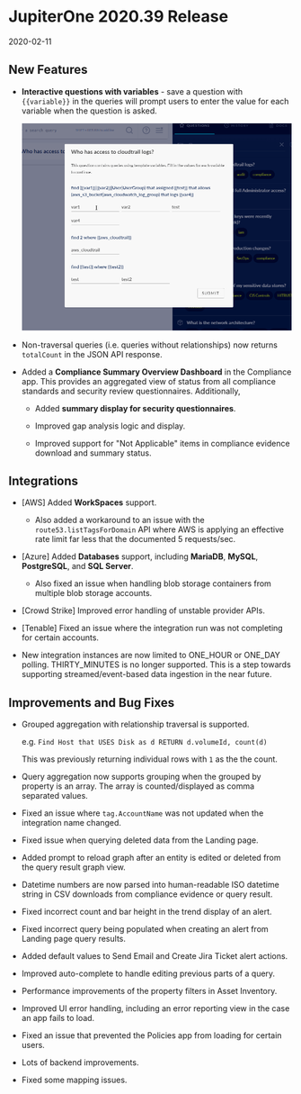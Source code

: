 # JupiterOne 2020.39 Release

2020-02-11

## New Features

- **Interactive questions with variables** - save a question with `{{variable}}`
  in the queries will prompt users to enter the value for each variable when
  the question is asked.

  ![question-variables-prompt](../assets/query-question-variables.gif)

- Non-traversal queries (i.e. queries without relationships) now returns
  `totalCount` in the JSON API response.

- Added a **Compliance Summary Overview Dashboard** in the Compliance app. This
  provides an aggregated view of status from all compliance standards and
  security review questionnaires. Additionally,

  - Added **summary display for security questionnaires**.

  - Improved gap analysis logic and display.

  - Improved support for "Not Applicable" items in compliance evidence
    download and summary status.

## Integrations

- [AWS] Added **WorkSpaces** support.

  - Also added a workaround to an issue with the `route53.listTagsForDomain` API
    where AWS is applying an effective rate limit far less that the documented
    5 requests/sec.

- [Azure] Added **Databases** support, including **MariaDB**, **MySQL**,
  **PostgreSQL**, and **SQL Server**.

  - Also fixed an issue when handling blob storage containers from multiple
    blob storage accounts.

- [Crowd Strike] Improved error handling of unstable provider APIs.

- [Tenable] Fixed an issue where the integration run was not completing for
  certain accounts.

- New integration instances are now limited to ONE_HOUR or ONE_DAY polling.
  THIRTY_MINUTES is no longer supported. This is a step towards supporting
  streamed/event-based data ingestion in the near future.

## Improvements and Bug Fixes

- Grouped aggregation with relationship traversal is supported.

  e.g. `Find Host that USES Disk as d RETURN d.volumeId, count(d)`
  
  This was previously returning individual rows with `1` as the the count.

- Query aggregation now supports grouping when the grouped by property is an
  array. The array is counted/displayed as comma separated values.

- Fixed an issue where `tag.AccountName` was not updated when the integration
  name changed.

- Fixed issue when querying deleted data from the Landing page.

- Added prompt to reload graph after an entity is edited or deleted from the
  query result graph view.

- Datetime numbers are now parsed into human-readable ISO datetime string in CSV
  downloads from compliance evidence or query result.

- Fixed incorrect count and bar height in the trend display of an alert.

- Fixed incorrect query being populated when creating an alert from Landing page
  query results.

- Added default values to Send Email and Create Jira Ticket alert actions.

- Improved auto-complete to handle editing previous parts of a query.

- Performance improvements of the property filters in Asset Inventory.

- Improved UI error handling, including an error reporting view in the case an
  app fails to load.

- Fixed an issue that prevented the Policies app from loading for certain users.

- Lots of backend improvements.

- Fixed some mapping issues.
